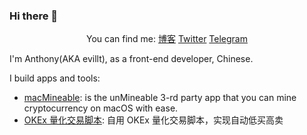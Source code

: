 ### Hi there 👋

<center>

You can find me: [博客](https://sourl.cn/c3HK7p) [Twitter](https:/twitter.com/evillt) [Telegram](https://t.me/evillt)

</center>

I'm Anthony(AKA evillt), as a front-end developer, Chinese.

I build apps and tools:

- [macMineable](https://github.com/evillt/macmineable-release): is the unMineable 3-rd party app that you can mine cryptocurrency on macOS with ease.
- [OKEx 量化交易脚本](https://github.com/evillt/okex-auto-trade-script): 自用 OKEx 量化交易脚本，实现自动低买高卖

<!--
**evillt/evillt** is a ✨ _special_ ✨ repository because its `README.md` (this file) appears on your GitHub profile.

Here are some ideas to get you started:

- 🔭 I’m currently working on ...
- 🌱 I’m currently learning ...
- 👯 I’m looking to collaborate on ...
- 🤔 I’m looking for help with ...
- 💬 Ask me about ...
- 📫 How to reach me: ...
- 😄 Pronouns: ...
- ⚡ Fun fact: ...
-->
